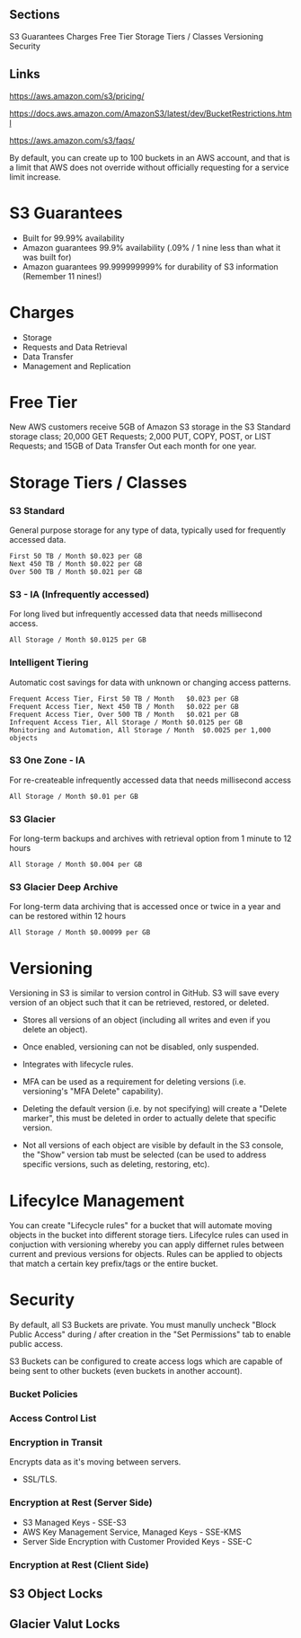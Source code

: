 ## Sections

S3 Guarantees
Charges
Free Tier
Storage Tiers / Classes
Versioning
Security


## Links

https://aws.amazon.com/s3/pricing/

https://docs.aws.amazon.com/AmazonS3/latest/dev/BucketRestrictions.html

https://aws.amazon.com/s3/faqs/

By default, you can create up to 100 buckets in an AWS account, and that is a limit that AWS does not override without officially requesting for a service limit increase.

# S3 Guarantees

* Built for 99.99% availability
* Amazon guarantees 99.9% availability (.09% / 1 nine less than what it was built for)
* Amazon guarantees 99.999999999% for durability of S3 information (Remember 11 nines!)

# Charges

* Storage
* Requests and Data Retrieval
* Data Transfer
* Management and Replication


# Free Tier

New AWS customers receive 5GB of Amazon S3 storage in the S3 Standard storage class; 20,000 GET Requests; 2,000 PUT, COPY, POST, or LIST Requests; and 15GB of Data Transfer Out each month for one year.


# Storage Tiers / Classes
### S3 Standard

General purpose storage for any type of data, typically used for frequently accessed data.

    First 50 TB / Month	$0.023 per GB
    Next 450 TB / Month	$0.022 per GB
    Over 500 TB / Month	$0.021 per GB

### S3 - IA (Infrequently accessed)

For long lived but infrequently accessed data that needs millisecond access.

    All Storage / Month	$0.0125 per GB

### Intelligent Tiering

Automatic cost savings for data with unknown or changing access patterns.

    Frequent Access Tier, First 50 TB / Month	$0.023 per GB
    Frequent Access Tier, Next 450 TB / Month	$0.022 per GB
    Frequent Access Tier, Over 500 TB / Month	$0.021 per GB
    Infrequent Access Tier, All Storage / Month	$0.0125 per GB
    Monitoring and Automation, All Storage / Month	$0.0025 per 1,000 objects

### S3 One Zone - IA

For re-createable infrequently accessed data that needs millisecond access

    All Storage / Month	$0.01 per GB

### S3 Glacier

For long-term backups and archives with retrieval option from 1 minute to 12 hours

    All Storage / Month	$0.004 per GB

### S3 Glacier Deep Archive

For long-term data archiving that is accessed once or twice in a year and can be restored within 12 hours

    All Storage / Month	$0.00099 per GB



# Versioning

Versioning in S3 is similar to version control in GitHub. S3 will save every version of an object such that it can be retrieved, restored, or deleted.

* Stores all versions of an object (including all writes and even if you delete an object).

* Once enabled, versioning can not be disabled, only suspended.

* Integrates with lifecycle rules.

* MFA can be used as a requirement for deleting versions (i.e. versioning's "MFA Delete" capability).

* Deleting the default version (i.e. by not specifying) will create a "Delete marker", this must be deleted in order to actually delete that specific version.

* Not all versions of each object are visible by default in the S3 console, the "Show" version tab must be selected (can be used to address specific versions, such as deleting, restoring, etc).

# Lifecylce Management

You can create "Lifecycle rules" for a bucket that will automate moving objects in the bucket into different storage tiers. 
Lifecylce rules can used in conjuction with versioning whereby you can apply differnet rules between current and previous versions for objects.
Rules can be applied to objects that match a certain key prefix/tags or the entire bucket.

# Security

By default, all S3 Buckets are private. You must manully uncheck "Block Public Access" during / after creation in the "Set Permissions" tab to enable public access.

S3 Buckets can be configured to create access logs which are capable of being sent to other buckets (even buckets in another account).

### Bucket Policies

### Access Control List

### Encryption in Transit

Encrypts data as it's moving between servers.
* SSL/TLS.

### Encryption at Rest (Server Side)

* S3 Managed Keys - SSE-S3
* AWS Key Management Service, Managed Keys - SSE-KMS
* Server Side Encryption with Customer Provided Keys - SSE-C

### Encryption at Rest (Client Side)

## S3 Object Locks

## Glacier Valut Locks






